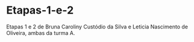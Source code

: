 # Etapas-1-e-2
Etapas 1 e 2 de Bruna Caroliny Custódio da Silva e Leticia Nascimento de Oliveira, ambas da turma A.
